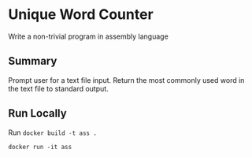 # Unique Word Counter
Write a non-trivial program in assembly language

## Summary
Prompt user for a text file input.
Return the most commonly used word in the text file to standard output.

## Run Locally
Run
`docker build -t ass .`

`docker run -it ass`
